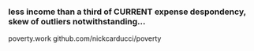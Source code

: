 ### less income than a third of CURRENT expense despondency, skew of outliers notwithstanding...

poverty.work
github.com/nickcarducci/poverty
